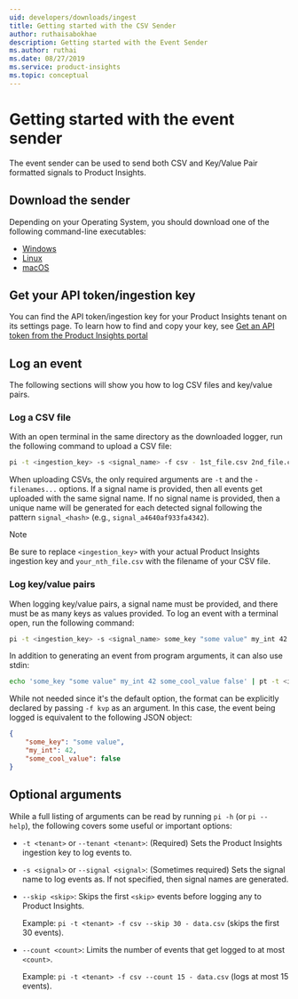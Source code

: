 ```yaml
---
uid: developers/downloads/ingest
title: Getting started with the CSV Sender
author: ruthaisabokhae
description: Getting started with the Event Sender
ms.author: ruthai
ms.date: 08/27/2019
ms.service: product-insights
ms.topic: conceptual
---
```

# Getting started with the event sender
The event sender can be used to send both CSV and Key/Value Pair formatted signals to Product Insights.


## Download the sender
Depending on your Operating System, you should download one of the following command-line executables:

* [Windows](https://download.pi.dynamics.com/sdk/ProductInsightsSenders/EventSender/Windows/pi.exe)
* [Linux](https://download.pi.dynamics.com/sdk/ProductInsightsSenders/EventSender/Linux/pi)
* [macOS](https://download.pi.dynamics.com/sdk/ProductInsightsSenders/EventSender/macOS/pi)


## Get your API token/ingestion key
You can find the API token/ingestion key for your Product Insights tenant on its settings page. To learn how to find and copy your key, see [Get an API token from the Product Insights portal](/topics/developers/dev-resources/tutorials/api-token.md)


## Log an event
The following sections will show you how to log CSV files and key/value pairs. 

### Log a CSV file
With an open terminal in the same directory as the downloaded logger, run the following command to upload a CSV file:

```bash
pi -t <ingestion_key> -s <signal_name> -f csv - 1st_file.csv 2nd_file.csv ... nth_file.csv
```

When uploading CSVs, the only required arguments are `-t` and the `- filenames...` options. If a signal name is provided, then all events get uploaded with the same signal name. If no signal name is provided, then a unique name will be generated for each detected signal following the pattern `signal_<hash>` (e.g., `signal_a4640af933fa4342`).

> [!NOTE]
> Be sure to replace `<ingestion_key>` with your actual Product Insights ingestion key and `your_nth_file.csv` with the filename of your CSV file.


### Log key/value pairs
When logging key/value pairs, a signal name must be provided, and there must be as many keys as values provided. To log an event with a terminal open, run the following command:
```bash
pi -t <ingestion_key> -s <signal_name> some_key "some value" my_int 42 some_cool_value false
``` 

In addition to generating an event from program arguments, it can also use stdin:
```bash
echo 'some_key "some value" my_int 42 some_cool_value false' | pt -t <ingestion_key> -s <signal_name> -
```

While not needed since it's the default option, the format can be explicitly declared by passing `-f kvp` as an argument. In this case, the event being logged is equivalent to the following JSON object:
```json
{
    "some_key": "some value",
    "my_int": 42,
    "some_cool_value": false
}
```


## Optional arguments
While a full listing of arguments can be read by running `pi -h` (or `pi --help`), the following covers some useful or important options:

* `-t <tenant>` or `--tenant <tenant>`: (Required) Sets the Product Insights ingestion key to log events to.

* `-s <signal>` or `--signal <signal>`: (Sometimes required) Sets the signal name to log events as. If not specified, then signal names are generated.

* `--skip <skip>`: Skips the first `<skip>` events before logging any to Product Insights.

    Example: `pi -t <tenant> -f csv --skip 30 - data.csv` (skips the first 30 events).

* `--count <count>`: Limits the number of events that get logged to at most `<count>`.

    Example: `pi -t <tenant> -f csv --count 15 - data.csv` (logs at most 15 events).
